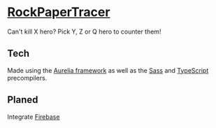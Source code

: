 # [RockPaperTracer](https://olian04.github.io/RockPaperTracer)
Can't kill X hero? Pick Y, Z or Q hero to counter them!

## Tech
Made using the [Aurelia framework](http://aurelia.io/) as well as the [Sass](http://sass-lang.com/) and [TypeScript](https://www.typescriptlang.org/) precompilers.

## Planed
Integrate [Firebase](https://firebase.google.com/)
